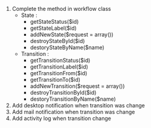 1. Complete the method in workflow class  
   - State :
     - getStateStatus($id)
     - getStateLabel($id)
     - addNewState($request = array())
     - destroyStateById($id)
     - destoryStateByName($name)
   - Transition :
     - getTransitionStatus($id)
     - getTransitionLabel($id)
     - getTransitionFrom($id)
      - getTransitionTo($id)
     - addNewTransition($request = array())
     - destroyTransitionById($id)
     - destoryTransitionByName($name)
2. Add desktop notification when transition was change
3. Add mail notification when transition was change
4. Add activity log when transition change
